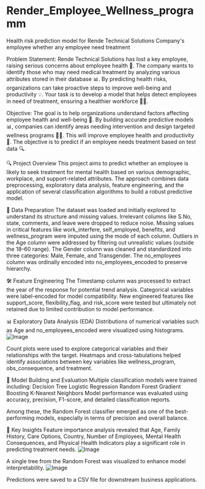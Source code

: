 # Render_Employee_Wellness_programm
Health risk prediction model for Rende Technical Solutions Company's employee whether any employee need treatment 

Problem Statement:
Rende Technical Solutions has lost a key employee, raising serious concerns about employee health 🏥. The company wants to identify those who may need medical treatment by analyzing various attributes stored in their database 📊. By predicting health risks, organizations can take proactive steps to improve well-being and productivity 💡. Your task is to develop a model that helps detect employees in need of treatment, ensuring a healthier workforce 💼✨.

Objective: 
The goal is to help organizations understand factors affecting employee health and well-being 🏥. By building accurate predictive models 📊, companies can identify areas needing intervention and design targeted wellness programs 🏋️‍♂️. This will improve employee health and productivity 💼. The objective is to predict if an employee needs treatment based on test data 🔍.


🔍 Project Overview
This project aims to predict whether an employee is likely to seek treatment for mental health based on various demographic, workplace, and support-related attributes. The approach combines data preprocessing, exploratory data analysis, feature engineering, and the application of several classification algorithms to build a robust predictive model.

🧹 Data Preparation
The dataset was loaded and initially explored to understand its structure and missing values.
Irrelevant columns like S.No, state, comments, and leave were dropped to reduce noise.
Missing values in critical features like work_interfere, self_employed, benefits, and wellness_program were imputed using the mode of each column.
Outliers in the Age column were addressed by filtering out unrealistic values (outside the 18–60 range).
The Gender column was cleaned and standardized into three categories: Male, Female, and Transgender.
The no_employees column was ordinally encoded into no_employees_encoded to preserve hierarchy.

🛠️ Feature Engineering
The Timestamp column was processed to extract the year of the response for potential trend analysis.
Categorical variables were label-encoded for model compatibility.
New engineered features like support_score, flexibility_flag, and risk_score were tested but ultimately not retained due to limited contribution to model performance.

📊 Exploratory Data Analysis (EDA)
Distributions of numerical variables such as Age and no_employees_encoded were visualized using histograms.
![Image](https://github.com/user-attachments/assets/7f310f07-95ed-421a-921f-d244bfe6734c)

Count plots were used to explore categorical variables and their relationships with the target.
Heatmaps and cross-tabulations helped identify associations between key variables like wellness_program, obs_consequence, and treatment.

🤖 Model Building and Evaluation
Multiple classification models were trained including:
Decision Tree
Logistic Regression
Random Forest
Gradient Boosting
K-Nearest Neighbors
Model performance was evaluated using accuracy, precision, F1-score, and detailed classification reports.

Among these, the Random Forest classifier emerged as one of the best-performing models, especially in terms of precision and overall balance.

🧠 Key Insights
Feature importance analysis revealed that Age, Family History, Care Options, Country, Number of Employees, Mental Health Consequences, and Physical Health Indicators play a significant role in predicting treatment needs.
![Image](https://github.com/user-attachments/assets/22922ec2-b69a-43ea-96d6-45f69c7154a2)

A single tree from the Random Forest was visualized to enhance model interpretability.
![Image](https://github.com/user-attachments/assets/a0e2d5ef-e4c9-48de-bcc0-81f876799304)

Predictions were saved to a CSV file for downstream business applications.
